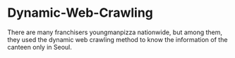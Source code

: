 # Dynamic-Web-Crawling
There are many franchisers youngmanpizza nationwide, but among them, they used the dynamic web crawling method to know the information of the canteen only in Seoul.
